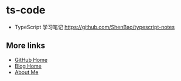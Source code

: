 # ts-code

- TypeScript 学习笔记 https://github.com/ShenBao/typescript-notes

## More links

- [GitHub Home](https://github.com/ShenBao)
- [Blog Home](https://shenbao.github.io)
- [About Me](https://shenbao.github.io/about/)

